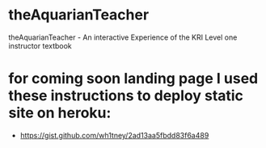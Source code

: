 # theAquarianTeacher
theAquarianTeacher - An interactive Experience of the KRI Level one instructor textbook 

# for coming soon landing page I used these instructions to deploy static site on heroku:

* https://gist.github.com/wh1tney/2ad13aa5fbdd83f6a489
